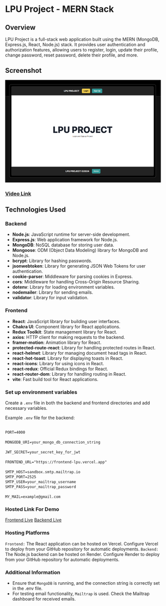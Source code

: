 # LPU Project - MERN Stack

## Overview

LPU Project is a full-stack web application built using the MERN (MongoDB, Express.js, React, Node.js) stack. It provides user authentication and authorization features, allowing users to register, login, update their profile, change password, reset password, delete their profile, and more.

## Screenshot

![App Screenshot](https://raw.githubusercontent.com/Satendra70/LPU-Project/master/LPU%20PROJECT.png)

### [Video Link](#hshs)

## Technologies Used

### Backend

- **Node.js**: JavaScript runtime for server-side development.
- **Express.js**: Web application framework for Node.js.
- **MongoDB**: NoSQL database for storing user data.
- **Mongoose**: ODM (Object Data Modeling) library for MongoDB and Node.js.
- **bcrypt**: Library for hashing passwords.
- **jsonwebtoken**: Library for generating JSON Web Tokens for user authentication.
- **cookie-parser**: Middleware for parsing cookies in Express.
- **cors**: Middleware for handling Cross-Origin Resource Sharing.
- **dotenv**: Library for loading environment variables.
- **nodemailer**: Library for sending emails.
- **validator**: Library for input validation.

### Frontend

- **React**: JavaScript library for building user interfaces.
- **Chakra UI**: Component library for React applications.
- **Redux Toolkit**: State management library for React.
- **axios**: HTTP client for making requests to the backend.
- **framer-motion**: Animation library for React.
- **protected-route-react**: Library for handling protected routes in React.
- **react-helmet**: Library for managing document head tags in React.
- **react-hot-toast**: Library for displaying toasts in React.
- **react-icons**: Library for using icons in React.
- **react-redux**: Official Redux bindings for React.
- **react-router-dom**: Library for handling routing in React.
- **vite**: Fast build tool for React applications.

### Set up environment variables

Create a `.env` file in both the backend and frontend directories and add necessary variables.

Example `.env` file for the backend:

```base

PORT=4000

MONGODB_URI=your_mongo_db_connection_string

JWT_SECRET=your_secret_key_for_jwt

FRONTEND_URL="https://frontend-lpu.vercel.app"

SMTP_HOST=sandbox.smtp.mailtrap.io
SMTP_PORT=2525
SMTP_USER=your_mailtrap_username
SMTP_PASS=your_mailtrap_password

MY_MAIL=example@gmail.com

```

### Hosted Link For Demo

[Frontend Live](https://frontend-lpu.vercel.app/)
[Backend Live](https://backendforlpu.onrender.com/)

### Hosting Platforms

`Frontend:` The React application can be hosted on Vercel. Configure Vercel to deploy from your GitHub repository for automatic deployments.
`Backend: `The Node.js backend can be hosted on Render. Configure Render to deploy from your GitHub repository for automatic deployments.

### Additional Information

- Ensure that `MongoDB` is running, and the connection string is correctly set in the .env file.
- For testing email functionality, `Mailtrap` is used. Check the Mailtrap dashboard for received emails.
